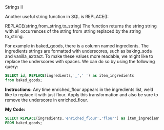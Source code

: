 Strings II<br>

Another useful string function in SQL is REPLACE():

REPLACE(string,from_string,to_string)
The function returns the string string with all occurrences of the string from_string replaced by the string to_string.

For example in baked_goods, there is a column named ingredients. The ingredients strings are formatted with underscores, such as baking_soda and vanilla_extract. To make these values more readable, we might like to replace the underscores with spaces. We can do so by using the following query:
```sql
SELECT id, REPLACE(ingredients,'_',' ') as item_ingredients
from baked_goods;
```
**Instructions:**
Any time enriched_flour appears in the ingredients list, we’d like to replace it with just flour. Apply this transformation and also be sure to remove the underscore in enriched_flour.

**My Code:**
```sql
SELECT REPLACE(ingredients,'enriched_flour','flour') as item_ingredients
FROM baked_goods;
```
